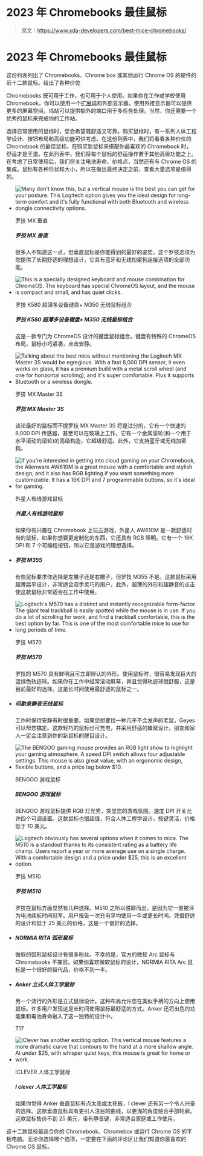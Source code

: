 # 2023 年 Chromebooks 最佳鼠标

> 原文：<https://www.xda-developers.com/best-mice-chromebooks/>

# 2023 年 Chromebooks 最佳鼠标

这份列表列出了 Chromebooks、Chrome box 或其他运行 Chrome OS 的硬件的前十二款鼠标。给出了各种价位

Chromebooks 既可用于工作，也可用于个人使用。如果你在工作或学校使用 Chromebook，你可以使用一个[扩展坞](https://www.xda-developers.com/best-docking-stations-chromebooks/)和外部显示器。使用外接显示器可以提供更多的屏幕空间，坞站可以提供额外的端口用于多任务处理。当然，你还需要一个优秀的鼠标来完成你的工作站。

选择日常使用的鼠标时，您会希望既舒适又可靠。购买鼠标时，有一系列人体工程学设计、按钮布局和高级功能可供考虑。在这份列表中，我们将看看各种价位的 Chromebook 的最佳鼠标。在购买新鼠标来搭配你最喜欢的 Chromebook 时，舒适才是王道。在此列表中，我们将每个鼠标的舒适操作置于其他高级功能之上。在考虑了日常使用后，我们将关注电池寿命、价格点，当然还有与 Chrome OS 的集成。鼠标有各种形状和大小，所以在做出最终决定之前，查看大量选项是值得的。

*   <picture>![Many don't know this, but a vertical mouse is the best you can get for your posture. This Logitech option gives you the ideal design for long-term comfort and it's fully functional with both Bluetooth and wireless dongle connectivity options.](img/8fd2609e9e452d056618bae8288c87a3.png)</picture>

    罗技 MX 垂直

    ##### 罗技 MX 垂直

    很多人不知道这一点，但垂直鼠标是你能得到的最好的姿势。这个罗技选项为您提供了长期舒适的理想设计，它具有蓝牙和无线加密狗连接选项的全部功能。

*   <picture>![This is a specially designed keyboard and mouse combination for ChromeOS. The keyboard has special ChromeOS layout, and the mouse is compact and small, and has quiet clicks.](img/57f5ff91e0723ca7320d40bf473aa9b5.png)</picture>

    罗技 K580 超薄多设备键盘+ M350 无线鼠标组合

    ##### 罗技 K580 超薄多设备键盘+ M350 无线鼠标组合

    这是一款专门为 ChromeOS 设计的键盘鼠标组合。键盘有特殊的 ChromeOS 布局，鼠标小巧紧凑，点击安静。

*   <picture>![Talking about the best mice without mentioning the Logitech MX Master 3S would be egregious. With a fast 8,000 DPI sensor, it even works on glass, it has a premium build with a metal scroll wheel (and one for horizontal scrolling), and it's super comfortable. Plus it supports Bluetooth or a wireless dongle.](img/c7f2765da242bbf758adf25a14d420c2.png)</picture>

    罗技 MX Master 3S

    ##### 罗技 MX Master 3S

    谈论最好的鼠标而不提罗技 MX Master 3S 将是过分的。它有一个快速的 8,000 DPI 传感器，甚至可以在玻璃上工作，它有一个金属滚轮(和一个用于水平滚动的滚轮)的高级构造，它超级舒适。此外，它支持蓝牙或无线加密狗。

*   <picture>![If you're interested in getting into cloud gaming on your Chromebook, the Alienware AW610M is a great mouse with a comfortable and stylish design, and it also has RGB lighting if you want something more customizable. It has a 16K DPI and 7 programmable buttons, so it's ideal for gaming.](img/39c07c8ed0f26a7a577aa0ed12fe26f0.png)</picture>

    外星人有线游戏鼠标

    ##### 外星人有线游戏鼠标

    如果你有兴趣在 Chromebook 上玩云游戏，外星人 AW610M 是一款舒适时尚的鼠标，如果你想要更定制化的东西，它还具有 RGB 照明。它有一个 16K DPI 和 7 个可编程按钮，所以它是游戏的理想选择。

*   ##### 罗技 M355

    有些鼠标要求你选择是左撇子还是右撇子，但罗技 M355 不是。这款鼠标采用超薄扁平设计，非常适合双手灵巧的用户。此外，超薄的外形和超静音的点击使这款鼠标非常适合在工作中使用。

*   <picture>![Logitech's M570 has a distinct and instantly recognizable form-factor. The giant teal trackball is easily spotted while the mouse is in use. If you do a lot of scrolling for work, and find a trackball comfortable, this is the best option by far. This is one of the most comfortable mice to use for long periods of time.](img/aafcede46a3f2a47daf39c21be490e11.png)</picture>

    罗技 M570

    ##### 罗技 M570

    罗技的 M570 具有鲜明且可立即辨认的外形。使用鼠标时，很容易发现巨大的蓝绿色轨迹球。如果你在工作中经常滚动屏幕，并且觉得轨迹球很舒服，这是目前最好的选择。这是长时间使用最舒适的鼠标之一。

*   ##### 间歇泉静音无线鼠标

    工作时保持安静有时很重要。如果您想要找一种几乎不会发声的老鼠，Geyes 可以帮您搞定。这款轻巧的鼠标也可充电，并采用舒适的蜂窝设计。朋友和家人一定会注意到你的新鼠标的醒目设计。

*   <picture>![The BENGOO gaming mouse provides an RGB light show to highlight your gaming atmosphere. A speed DPI switch allows four adjustable settings. This mouse is also great value, with an ergonomic design, flexible buttons, and a price tag below $10.](img/a4bc26fcca4577753d0e491da95c6978.png)</picture>

    BENGOO 游戏鼠标

    ##### BENGOO 游戏鼠标

    BENGOO 游戏鼠标提供 RGB 灯光秀，突显您的游戏氛围。速度 DPI 开关允许四个可调设置。这款鼠标也很超值，符合人体工程学设计，按键灵活，价格低于 10 美元。

*   <picture>![Logitech obviously has several options when it comes to mice. The M510 is a standout thanks to its consistent rating as a battery life champ. Users report a year or more average use on a single charge. With a comfortable design and a price under $25, this is an excellent option.](img/f345f75770715cdeedda6df8a3a543ce.png)</picture>

    罗技 M510

    ##### 罗技 M510

    罗技在鼠标方面显然有几种选择。M510 之所以脱颖而出，是因为它一直被评为电池续航时间冠军。用户报告一次充电平均使用一年或更长时间。凭借舒适的设计和低于 25 美元的价格，这是一个很好的选择。

*   ##### NORMIA RITA 弧形鼠标

    微软的弧形鼠标设计有很多粉丝。不幸的是，官方的微软 Arc 鼠标与 Chromebooks 不兼容。如果你喜欢微软鼠标的设计，NORMIA RITA Arc 鼠标是一个很好的替代品，价格不到一半。

*   ##### Anker 立式人体工学鼠标

    另一个流行的外形是立式鼠标设计。这种布局允许您在类似手柄的方向上使用鼠标。许多用户发现这是长时间使用鼠标最舒适的方式。Anker 还将出色的功能集和电池寿命融入了这一独特的设计中。

    T17
*   <picture>![iClever has another exciting option. This vertical mouse features a more dramatic curve that contours to the hand at a more shallow angle. At under $25, with whisper quiet keys, this mouse is great for home or work.](img/3588c92c8324ee8eb5fc51a80848ed92.png)</picture>

    ICLEVER 人体工学鼠标

    ##### I clever 人体工学鼠标

    如果你觉得 Anker 垂直鼠标有点太高或太死板，I clever 还有另一个令人兴奋的选择。这款垂直鼠标具有更引人注目的曲线，以更浅的角度贴合手部轮廓。这款鼠标售价不到 25 美元，带有静音键，非常适合家庭或工作使用。

这十二款鼠标最适合你的 Chromebook、Chromebox 或运行 Chrome OS 的平板电脑。无论你选择哪个选项，一定要在下面的评论区让我们知道你最喜欢的 Chrome OS 鼠标。